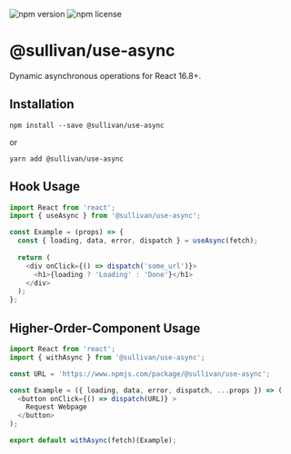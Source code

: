 ![npm version](https://img.shields.io/npm/v/@sullivan/use-async.svg) ![npm license](https://img.shields.io/npm/l/@sullivan/use-async.svg)

# @sullivan/use-async
Dynamic asynchronous operations for React 16.8+. 

## Installation
```
npm install --save @sullivan/use-async
```
or
```
yarn add @sullivan/use-async
```


## Hook Usage

```javascript
import React from 'react';
import { useAsync } from '@sullivan/use-async';

const Example = (props) => {
  const { loading, data, error, dispatch } = useAsync(fetch);
  
  return (
    <div onClick={() => dispatch('some_url')}>
      <h1>{loading ? 'Loading' : 'Done'}</h1>
    </div>
  );
};
```

## Higher-Order-Component Usage

```javascript
import React from 'react';
import { withAsync } from '@sullivan/use-async';

const URL = 'https://www.npmjs.com/package/@sullivan/use-async';

const Example = ({ loading, data, error, dispatch, ...props }) => (
  <button onClick={() => dispatch(URL)} >
    Request Webpage
  </button>
);

export default withAsync(fetch)(Example);
```

